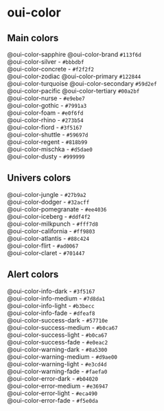 # oui-color

<component-status cx-design="complete" ux="rc"></component-status>

## Main colors

<div class="container-fluid row">
  <div class="col-xs-12 col-sm-3 col-md-2">
    <div class="oui-color-badge oui-color-badge_oui-color-sapphire">
      <span class="oui-color-badge__prop">@oui-color-sapphire</span>
      <span class="oui-color-badge__prop">@oui-color-brand</span>
      <span class="oui-color-badge__prop">
        <code>#113f6d</code>
      </span>
    </div>
  </div>

  <div class="col-xs-12 col-sm-3 col-md-2">
    <div class="oui-color-badge oui-color-badge_oui-color-silver">
      <span class="oui-color-badge__prop">@oui-color-silver</span>
      <span class="oui-color-badge__prop">-</span>
      <span class="oui-color-badge__prop">
        <code>#bbbdbf</code>
      </span>
    </div>
  </div>

  <div class="col-xs-12 col-sm-3 col-md-2">
    <div class="oui-color-badge oui-color-badge_oui-color-concrete">
      <span class="oui-color-badge__prop">@oui-color-concrete</span>
      <span class="oui-color-badge__prop">-</span>
      <span class="oui-color-badge__prop">
        <code>#f2f2f2</code>
      </span>
    </div>
  </div>

  <div class="col-xs-12 col-sm-3 col-md-2">
    <div class="oui-color-badge oui-color-badge_oui-color-zodiac">
      <span class="oui-color-badge__prop">@oui-color-zodiac</span>
      <span class="oui-color-badge__prop">@oui-color-primary</span>
      <span class="oui-color-badge__prop">
        <code>#122844</code>
      </span>
    </div>
  </div>

  <div class="col-xs-12 col-sm-3 col-md-2">
    <div class="oui-color-badge oui-color-badge_oui-color-turquoise">
      <span class="oui-color-badge__prop">@oui-color-turquoise</span>
      <span class="oui-color-badge__prop">@oui-color-secondary</span>
      <span class="oui-color-badge__prop">
        <code>#59d2ef</code>
      </span>
    </div>
  </div>

  <div class="col-xs-12 col-sm-3 col-md-2">
    <div class="oui-color-badge oui-color-badge_oui-color-pacific">
      <span class="oui-color-badge__prop">@oui-color-pacific</span>
      <span class="oui-color-badge__prop">@oui-color-tertiary</span>
      <span class="oui-color-badge__prop">
        <code>#00a2bf</code>
      </span>
    </div>
  </div>

  <div class="col-xs-12 col-sm-3 col-md-2">
    <div class="oui-color-badge oui-color-badge_oui-color-nurse">
      <span class="oui-color-badge__prop">@oui-color-nurse</span>
      <span class="oui-color-badge__prop">-</span>
      <span class="oui-color-badge__prop">
        <code>#e9ebe7</code>
      </span>
    </div>
  </div>

  <div class="col-xs-12 col-sm-3 col-md-2">
    <div class="oui-color-badge oui-color-badge_oui-color-gothic">
      <span class="oui-color-badge__prop">@oui-color-gothic</span>
      <span class="oui-color-badge__prop">-</span>
      <span class="oui-color-badge__prop">
        <code>#7991a3</code>
      </span>
    </div>
  </div>

  <div class="col-xs-12 col-sm-3 col-md-2">
    <div class="oui-color-badge oui-color-badge_oui-color-foam">
      <span class="oui-color-badge__prop">@oui-color-foam</span>
      <span class="oui-color-badge__prop">-</span>
      <span class="oui-color-badge__prop">
        <code>#e0f6fd</code>
      </span>
    </div>
  </div>

  <div class="col-xs-12 col-sm-3 col-md-2">
    <div class="oui-color-badge oui-color-badge_oui-color-rhino">
      <span class="oui-color-badge__prop">@oui-color-rhino</span>
      <span class="oui-color-badge__prop">-</span>
      <span class="oui-color-badge__prop">
        <code>#273b54</code>
      </span>
    </div>
  </div>

  <div class="col-xs-12 col-sm-3 col-md-2">
    <div class="oui-color-badge oui-color-badge_oui-color-fiord">
      <span class="oui-color-badge__prop">@oui-color-fiord</span>
      <span class="oui-color-badge__prop">-</span>
      <span class="oui-color-badge__prop">
        <code>#3f5167</code>
      </span>
    </div>
  </div>

  <div class="col-xs-12 col-sm-3 col-md-2">
    <div class="oui-color-badge oui-color-badge_oui-color-shuttle">
      <span class="oui-color-badge__prop">@oui-color-shuttle</span>
      <span class="oui-color-badge__prop">-</span>
      <span class="oui-color-badge__prop">
        <code>#59697d</code>
      </span>
    </div>
  </div>

  <div class="col-xs-12 col-sm-3 col-md-2">
    <div class="oui-color-badge oui-color-badge_oui-color-regent">
      <span class="oui-color-badge__prop">@oui-color-regent</span>
      <span class="oui-color-badge__prop">-</span>
      <span class="oui-color-badge__prop">
        <code>#818b99</code>
      </span>
    </div>
  </div>

  <div class="col-xs-12 col-sm-3 col-md-2">
    <div class="oui-color-badge oui-color-badge_oui-color-mischka">
      <span class="oui-color-badge__prop">@oui-color-mischka</span>
      <span class="oui-color-badge__prop">-</span>
      <span class="oui-color-badge__prop">
        <code>#d5dae0</code>
      </span>
    </div>
  </div>

  <div class="col-xs-12 col-sm-3 col-md-2">
    <div class="oui-color-badge oui-color-badge_oui-color-dusty">
      <span class="oui-color-badge__prop">@oui-color-dusty</span>
      <span class="oui-color-badge__prop">-</span>
      <span class="oui-color-badge__prop">
        <code>#999999</code>
      </span>
    </div>
  </div>
</div>

## Univers colors

<div class="container-fluid row">
  <div class="col-xs-12 col-sm-3 col-md-2">
    <div class="oui-color-badge oui-color-badge_oui-color-jungle">
      <span class="oui-color-badge__prop">@oui-color-jungle</span>
      <span class="oui-color-badge__prop">-</span>
      <span class="oui-color-badge__prop">
        <code>#27b9a2</code>
      </span>
    </div>
  </div>

  <div class="col-xs-12 col-sm-3 col-md-2">
    <div class="oui-color-badge oui-color-badge_oui-color-dodger">
      <span class="oui-color-badge__prop">@oui-color-dodger</span>
      <span class="oui-color-badge__prop">-</span>
      <span class="oui-color-badge__prop">
        <code>#32acff</code>
      </span>
    </div>
  </div>

  <div class="col-xs-12 col-sm-3 col-md-2">
    <div class="oui-color-badge oui-color-badge_oui-color-pomegranate">
      <span class="oui-color-badge__prop">@oui-color-pomegranate</span>
      <span class="oui-color-badge__prop">-</span>
      <span class="oui-color-badge__prop">
        <code>#ee4036</code>
      </span>
    </div>
  </div>

  <div class="col-xs-12 col-sm-3 col-md-2">
    <div class="oui-color-badge oui-color-badge_oui-color-iceberg">
      <span class="oui-color-badge__prop">@oui-color-iceberg</span>
      <span class="oui-color-badge__prop">-</span>
      <span class="oui-color-badge__prop">
        <code>#ddf4f2</code>
      </span>
    </div>
  </div>

  <div class="col-xs-12 col-sm-3 col-md-2">
    <div class="oui-color-badge oui-color-badge_oui-color-milkpunch">
      <span class="oui-color-badge__prop">@oui-color-milkpunch</span>
      <span class="oui-color-badge__prop">-</span>
      <span class="oui-color-badge__prop">
        <code>#fff7d8</code>
      </span>
    </div>
  </div>

  <div class="col-xs-12 col-sm-3 col-md-2">
    <div class="oui-color-badge oui-color-badge_oui-color-california">
      <span class="oui-color-badge__prop">@oui-color-california</span>
      <span class="oui-color-badge__prop">-</span>
      <span class="oui-color-badge__prop">
        <code>#ff9803</code>
      </span>
    </div>
  </div>

  <div class="col-xs-12 col-sm-3 col-md-2">
    <div class="oui-color-badge oui-color-badge_oui-color-atlantis">
      <span class="oui-color-badge__prop">@oui-color-atlantis</span>
      <span class="oui-color-badge__prop">-</span>
      <span class="oui-color-badge__prop">
        <code>#88c424</code>
      </span>
    </div>
  </div>

  <div class="col-xs-12 col-sm-3 col-md-2">
    <div class="oui-color-badge oui-color-badge_oui-color-flirt">
      <span class="oui-color-badge__prop">@oui-color-flirt</span>
      <span class="oui-color-badge__prop">-</span>
      <span class="oui-color-badge__prop">
        <code>#ad0067</code>
      </span>
    </div>
  </div>

  <div class="col-xs-12 col-sm-3 col-md-2">
    <div class="oui-color-badge oui-color-badge_oui-color-claret">
      <span class="oui-color-badge__prop">@oui-color-claret</span>
      <span class="oui-color-badge__prop">-</span>
      <span class="oui-color-badge__prop">
        <code>#701447</code>
      </span>
    </div>
  </div>
</div>

## Alert colors

<div class="container-fluid row">
  <div class="col-xs-12 col-sm-3 col-md-2">
    <div class="oui-color-badge oui-color-badge_oui-color-info-dark">
      <span class="oui-color-badge__prop">@oui-color-info-dark</span>
      <span class="oui-color-badge__prop">-</span>
      <span class="oui-color-badge__prop">
        <code>#3f5167</code>
      </span>
    </div>
  </div>

  <div class="col-xs-12 col-sm-3 col-md-2">
    <div class="oui-color-badge oui-color-badge_oui-color-info-medium">
      <span class="oui-color-badge__prop">@oui-color-info-medium</span>
      <span class="oui-color-badge__prop">-</span>
      <span class="oui-color-badge__prop">
        <code>#7d8da1</code>
      </span>
    </div>
  </div>

  <div class="col-xs-12 col-sm-3 col-md-2">
    <div class="oui-color-badge oui-color-badge_oui-color-info-light">
      <span class="oui-color-badge__prop">@oui-color-info-light</span>
      <span class="oui-color-badge__prop">-</span>
      <span class="oui-color-badge__prop">
        <code>#b3becc</code>
      </span>
    </div>
  </div>

  <div class="col-xs-12 col-sm-3 col-md-2">
    <div class="oui-color-badge oui-color-badge_oui-color-info-fade">
      <span class="oui-color-badge__prop">@oui-color-info-fade</span>
      <span class="oui-color-badge__prop">-</span>
      <span class="oui-color-badge__prop">
        <code>#dfeaf8</code>
      </span>
    </div>
  </div>

  <div class="col-xs-12 col-sm-3 col-md-2">
    <div class="oui-color-badge oui-color-badge_oui-color-success-dark">
      <span class="oui-color-badge__prop">@oui-color-success-dark</span>
      <span class="oui-color-badge__prop">-</span>
      <span class="oui-color-badge__prop">
        <code>#57710e</code>
      </span>
    </div>
  </div>

  <div class="col-xs-12 col-sm-3 col-md-2">
    <div class="oui-color-badge oui-color-badge_oui-color-success-medium">
      <span class="oui-color-badge__prop">@oui-color-success-medium</span>
      <span class="oui-color-badge__prop">-</span>
      <span class="oui-color-badge__prop">
        <code>#b0ca67</code>
      </span>
    </div>
  </div>

  <div class="col-xs-12 col-sm-3 col-md-2">
    <div class="oui-color-badge oui-color-badge_oui-color-success-light">
      <span class="oui-color-badge__prop">@oui-color-success-light</span>
      <span class="oui-color-badge__prop">-</span>
      <span class="oui-color-badge__prop">
        <code>#b0ca67</code>
      </span>
    </div>
  </div>

  <div class="col-xs-12 col-sm-3 col-md-2">
    <div class="oui-color-badge oui-color-badge_oui-color-success-fade">
      <span class="oui-color-badge__prop">@oui-color-success-fade</span>
      <span class="oui-color-badge__prop">-</span>
      <span class="oui-color-badge__prop">
        <code>#e0eac2</code>
      </span>
    </div>
  </div>

  <div class="col-xs-12 col-sm-3 col-md-2">
    <div class="oui-color-badge oui-color-badge_oui-color-warning-dark">
      <span class="oui-color-badge__prop">@oui-color-warning-dark</span>
      <span class="oui-color-badge__prop">-</span>
      <span class="oui-color-badge__prop">
        <code>#8a5300</code>
      </span>
    </div>
  </div>

  <div class="col-xs-12 col-sm-3 col-md-2">
    <div class="oui-color-badge oui-color-badge_oui-color-warning-medium">
      <span class="oui-color-badge__prop">@oui-color-warning-medium</span>
      <span class="oui-color-badge__prop">-</span>
      <span class="oui-color-badge__prop">
        <code>#d9ae00</code>
      </span>
    </div>
  </div>

  <div class="col-xs-12 col-sm-3 col-md-2">
    <div class="oui-color-badge oui-color-badge_oui-color-warning-light">
      <span class="oui-color-badge__prop">@oui-color-warning-light</span>
      <span class="oui-color-badge__prop">-</span>
      <span class="oui-color-badge__prop">
        <code>#e3cd4d</code>
      </span>
    </div>
  </div>

  <div class="col-xs-12 col-sm-3 col-md-2">
    <div class="oui-color-badge oui-color-badge_oui-color-warning-fade">
      <span class="oui-color-badge__prop">@oui-color-warning-fade</span>
      <span class="oui-color-badge__prop">-</span>
      <span class="oui-color-badge__prop">
        <code>#faefa0</code>
      </span>
    </div>
  </div>

  <div class="col-xs-12 col-sm-3 col-md-2">
    <div class="oui-color-badge oui-color-badge_oui-color-error-dark">
      <span class="oui-color-badge__prop">@oui-color-error-dark</span>
      <span class="oui-color-badge__prop">-</span>
      <span class="oui-color-badge__prop">
        <code>#b04020</code>
      </span>
    </div>
  </div>

  <div class="col-xs-12 col-sm-3 col-md-2">
    <div class="oui-color-badge oui-color-badge_oui-color-error-medium">
      <span class="oui-color-badge__prop">@oui-color-error-medium</span>
      <span class="oui-color-badge__prop">-</span>
      <span class="oui-color-badge__prop">
        <code>#e36947</code>
      </span>
    </div>
  </div>

  <div class="col-xs-12 col-sm-3 col-md-2">
    <div class="oui-color-badge oui-color-badge_oui-color-error-light">
      <span class="oui-color-badge__prop">@oui-color-error-light</span>
      <span class="oui-color-badge__prop">-</span>
      <span class="oui-color-badge__prop">
        <code>#eca490</code>
      </span>
    </div>
  </div>

  <div class="col-xs-12 col-sm-3 col-md-2">
    <div class="oui-color-badge oui-color-badge_oui-color-error-fade">
      <span class="oui-color-badge__prop">@oui-color-error-fade</span>
      <span class="oui-color-badge__prop">-</span>
      <span class="oui-color-badge__prop">
        <code>#f5e0da</code>
      </span>
    </div>
  </div>
</div>
